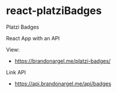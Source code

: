 # react-platziBadges

Platzi Badges

React App with an API

View:

- https://brandonargel.me/platzi-badges/

Link API

- https://api.brandonargel.me/api/badges
